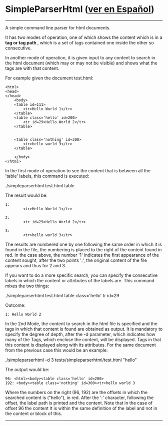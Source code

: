 # SimpleParserHtml ([ver en Español](README.sp.md)) 


------------------------------------------------------------------


A simple command line parser for html documents.

It has two modes of operation, one of which shows the content
which is in a <b> tag or tag path </b>, which is a
set of tags contained one inside the other so
consecutive.

In another mode of operation, it is given input to any content to 
search in the html document (which may or may not be visible) 
and shows what the tags are with that content.

For example given the document test.html:
```
<html>
<head>
</head>
	<body>
	<table id=111>
		<tr>Hello World 1</tr>
	</table>
	<table class='hello' id=200>
		<tr id=29>Hello World 2</tr>
	</table>


	<table class='nothing' id=300>
		<tr>hello world 3</tr>
	</table>
	
	</body>
</html>

```


In the first mode of operation to see the content that is between 
all the 'table' labels, this command is executed:

./simpleparserhtml test.html table

The result would be:


```
1: 
		<tr>Hello World 1</tr>
	
2: 
		<tr id=29>Hello World 2</tr>
	
3: 
		<tr>hello world 3</tr>
```


The results are numbered one by one following the same order in 
which it is found in the file, the numbering is placed to the 
right of the content found in red. In the case above, the number 
'1' indicates the first appearance of the content sought, after 
the two points ':', the original content of the file appears and 
thus for 2 and 3.

If you want to do a more specific search, you can specify the 
consecutive labels in which the content or attributes of the 
labels are. This command mixes the two things:

./simpleparserhtml test.html table class=\'hello\' tr id=29

Outcome:

```
1: Hello World 2
```


In the 2nd Mode, the content to search in the html file is 
specified and the tags in which that content is found are obtained
as output. It is mandatory to specify the degree of depth, after 
the -d parameter, which indicates how many of the Tags, which 
enclose the content, will be displayed. Tags in that this content 
is displayed along with its attributes. For the same document 
from the previous case this would be an example:

./simpleparserhtml -d 3 tests/simpleparserhtml/test.html "hello"

The output would be:

```
96: <html><body><table class='hello' id=200>
192: <body><table class='nothing' id=300><tr>hello world 3
```

Where the numbers on the right (96, 192) are the offsets in which 
the searched content is ("hello"), in red. After the ':' 
character, following the offset, the label path is printed and
the content. Note that in the case of offset 96 the content
It is within the same definition of the label and not in the
content or block of this.

------------------------------------------------------------------
